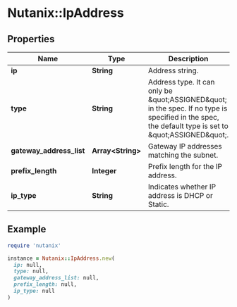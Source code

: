 # Nutanix::IpAddress

## Properties

| Name | Type | Description | Notes |
| ---- | ---- | ----------- | ----- |
| **ip** | **String** | Address string. | [optional] |
| **type** | **String** | Address type. It can only be \&quot;ASSIGNED\&quot; in the spec. If no type is specified in the spec, the default type is set to \&quot;ASSIGNED\&quot;.  | [optional] |
| **gateway_address_list** | **Array&lt;String&gt;** | Gateway IP addresses matching the subnet. | [optional] |
| **prefix_length** | **Integer** | Prefix length for the IP address. | [optional] |
| **ip_type** | **String** | Indicates whether IP address is DHCP or Static. | [optional] |

## Example

```ruby
require 'nutanix'

instance = Nutanix::IpAddress.new(
  ip: null,
  type: null,
  gateway_address_list: null,
  prefix_length: null,
  ip_type: null
)
```

